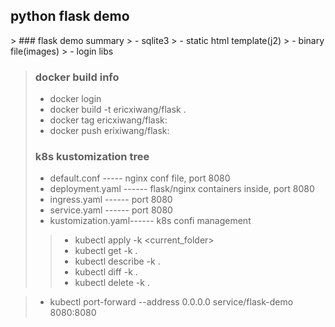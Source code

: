 <h2>python flask demo</h2>
> ### flask demo summary
> - sqlite3 
> - static html template(j2)
> - binary file(images)
> - login libs


> ### docker build info
> - docker login
> - docker build -t ericxiwang/flask .
> - docker tag <image-id> ericxiwang/flask:<build-id>
> - docker push erixiwang/flask:<build-id>
> 
> 
> 
> 
> ### k8s kustomization tree
> - default.conf      ----- nginx conf file, port 8080
> - deployment.yaml   ------ flask/nginx containers inside, port 8080
> - ingress.yaml      ------ port 8080
> - service.yaml      ------ port 8080
> - kustomization.yaml------ k8s confi management
> 
>> - kubectl apply -k <current_folder>
>> - kubectl get -k .
>> - kubectl describe -k .
>> - kubectl diff -k .
>> - kubectl delete -k .

> 
> - kubectl port-forward --address 0.0.0.0 service/flask-demo 8080:8080